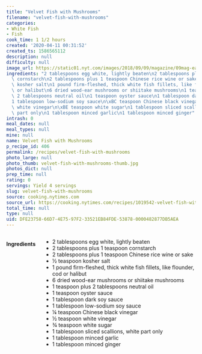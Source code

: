 ```yaml
---
title: "Velvet Fish with Mushrooms"
filename: "velvet-fish-with-mushrooms"
categories:
- White Fish
- Fish
cook_time: 1 1/2 hours
created: '2020-04-11 00:31:52'
created_ts: 1586565112
description: null
difficulty: null
image_url: https://static01.nyt.com/images/2018/09/09/magazine/09mag-eat-image1/09mag-eat-image1-articleLarge.jpg
ingredients: "2 tablespoons egg white, lightly beaten\n2 tablespoons plus 1 teaspoon\
  \ cornstarch\n2 tablespoons plus 1 teaspoon Chinese rice wine or sake\n\xBD teaspoon\
  \ kosher salt\n1 pound firm-fleshed, thick white fish fillets, like flounder, cod\
  \ or halibut\n6 dried wood-ear mushrooms or shiitake mushrooms\n1 teaspoon plus\
  \ 2 tablespoons neutral oil\n1 teaspoon oyster sauce\n1 tablespoon dark soy sauce\n\
  1 tablespoon low-sodium soy sauce\n\xBC teaspoon Chinese black vinegar\n\xBD teaspoon\
  \ white vinegar\n\xBE teaspoon white sugar\n1 tablespoon sliced scallions, white\
  \ part only\n1 tablespoon minced garlic\n1 tablespoon minced ginger"
intrash: 0
meal_dates: null
meal_types: null
mine: null
name: Velvet Fish with Mushrooms
p_recipe_id: 406
permalink: /recipes/velvet-fish-with-mushrooms
photo_large: null
photo_thumb: velvet-fish-with-mushrooms-thumb.jpg
photos_dict: null
prep_time: null
rating: 0
servings: Yield 4 servings
slug: velvet-fish-with-mushrooms
source: cooking.nytimes.com
source_url: https://cooking.nytimes.com/recipes/1019542-velvet-fish-with-mushrooms?action=click&module=Global%20Search%20Recipe%20Card&pgType=search&rank=10
total_time: null
type: null
uid: DFE23758-66D7-4E75-97F2-33521EB84FDE-53878-0000482877DB5AEA
---
```

<div class="large-8 medium-7 columns" id="writeup">	</div><!-- #writeup -->
</div><!-- #row-one -->
<div class="row" id="row-two">	<div class="medium-4 small-5 columns" id="ingredients"><h4>Ingredients</h4><div class="box box-ingredients content"><ul>
<li>2 tablespoons egg white, lightly beaten</li>
<li>2 tablespoons plus 1 teaspoon cornstarch</li>
<li>2 tablespoons plus 1 teaspoon Chinese rice wine or sake</li>
<li>½ teaspoon kosher salt</li>
<li>1 pound firm-fleshed, thick white fish fillets, like flounder, cod or halibut</li>
<li>6 dried wood-ear mushrooms or shiitake mushrooms</li>
<li>1 teaspoon plus 2 tablespoons neutral oil</li>
<li>1 teaspoon oyster sauce</li>
<li>1 tablespoon dark soy sauce</li>
<li>1 tablespoon low-sodium soy sauce</li>
<li>¼ teaspoon Chinese black vinegar</li>
<li>½ teaspoon white vinegar</li>
<li>¾ teaspoon white sugar</li>
<li>1 tablespoon sliced scallions, white part only</li>
<li>1 tablespoon minced garlic</li>
<li>1 tablespoon minced ginger</li>
</ul>
</div>	</div>	<div class="medium-6 small-7 columns" id="directions">	</div>